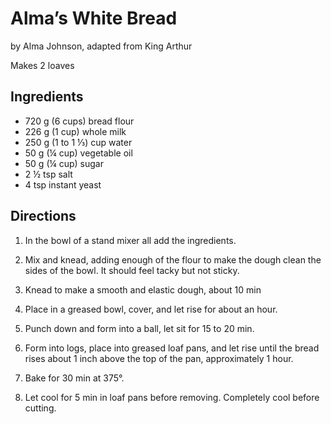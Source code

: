 # Alma’s White Bread
by Alma Johnson, adapted from King Arthur

Makes 2 loaves

## Ingredients

* 720 g (6 cups) bread flour
* 226 g (1 cup) whole milk
* 250 g (1 to 1 ⅓) cup water
* 50 g (¼ cup) vegetable oil
* 50 g (¼ cup) sugar
* 2 ½ tsp salt
* 4 tsp instant yeast 

## Directions
1. In the bowl of a stand mixer all add the ingredients.

2. Mix and knead, adding enough of the flour to make the dough clean the sides of the bowl. It should feel tacky but not sticky.

3. Knead to make a smooth and elastic dough, about 10 min

4. Place in a greased bowl, cover, and let rise for about an hour.

5. Punch down and form into a ball, let sit for 15 to 20 min.

6. Form into logs, place into greased loaf pans, and let rise until the bread rises about 1 inch above the top of the pan, approximately 1 hour.

7. Bake for 30 min at 375°. 

8. Let cool for 5 min in loaf pans before removing. Completely cool before cutting.

